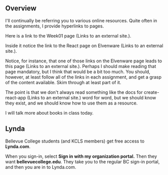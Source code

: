 ## Overview

I'll continually be referring you to various online resources. Quite often in the assignments, I provide hyperlinks to pages.

Here is a link to the Week01 page (Links to an external site.).

Inside it notice the link to the React page on Elvenware (Links to an external site.).

Notice, for instance, that one of those links on the Elvenware page leads to this page (Links to an external site.). Perhaps I should make reading that page mandatory, but I think that would be a bit too much. You should, however, at least follow all of the links in each assignment, and get a grasp of the content available. Skim through at least part of it.

The point is that we don't always read something like the docs for create-react-app (Links to an external site.) word for word, but we should know they exist, and we should know how to use them as a resource.

I will talk more about books in class today.

## Lynda

Bellevue College students (and KCLS members) get free access to **Lynda.com**.

When you sign-in, select **Sign in with my organization portal.** Then they want <b>bellevuecollege.edu</b>. They take you to the regular BC sign-in portal, and then you are in to Lynda.com.
